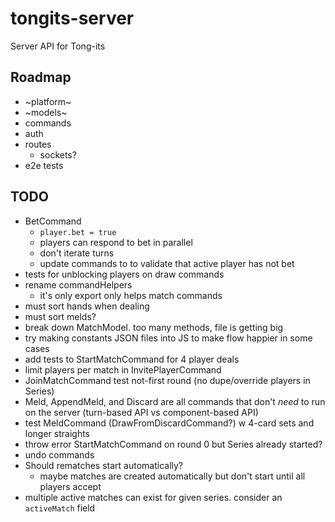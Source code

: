 # tongits-server
Server API for Tong-its

## Roadmap
- ~platform~
- ~models~
- commands
- auth
- routes
  - sockets?
- e2e tests

## TODO
- BetCommand
  - `player.bet = true`
  - players can respond to bet in parallel
  - don't iterate turns
  - update commands to to validate that active player has not bet
- tests for unblocking players on draw commands
- rename commandHelpers
  - it's only export only helps match commands
- must sort hands when dealing
- must sort melds?
- break down MatchModel. too many methods, file is getting big
- try making constants JSON files into JS to make flow happier in some cases
- add tests to StartMatchCommand for 4 player deals
- limit players per match in InvitePlayerCommand
- JoinMatchCommand test not-first round (no dupe/override players in Series)
- Meld, AppendMeld, and Discard are all commands that don't _need_ to run on the server (turn-based API vs component-based API)
- test MeldCommand (DrawFromDiscardCommand?) w 4-card sets and longer straights
- throw error StartMatchCommand on round 0 but Series already started?
- undo commands
- Should rematches start automatically?
  - maybe matches are created automatically but don't start until all players accept
- multiple active matches can exist for given series. consider an `activeMatch` field
